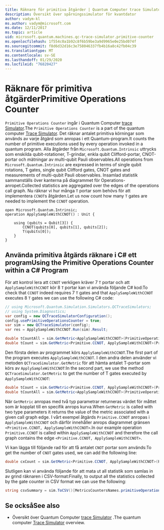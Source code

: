 ```yaml
---
title: Räknare för primitiva åtgärder | Quantum Computer trace Simulator | Microsoft Docs
description: Översikt över spårningssimulator för kvantdator
author: vadym-kl
ms.author: vadym@microsoft.com
ms.date: 12/11/2017
ms.topic: article
uid: microsoft.quantum.machines.qc-trace-simulator.primitive-counter
ms.openlocfilehash: 1f554c0a1b92c8f6b59be3a9d9965e0e25bd074f
ms.sourcegitcommit: f8d6d32d16c3e758046337fb4b16a8c42fb04c39
ms.translationtype: MT
ms.contentlocale: sv-SE
ms.lasthandoff: 01/29/2020
ms.locfileid: "76820427"
---
```

# <a name="primitive-operations-counter"></a><span data-ttu-id="6f230-103">Räknare för primitiva åtgärder</span><span class="sxs-lookup"><span data-stu-id="6f230-103">Primitive Operations Counter</span></span>  

<span data-ttu-id="6f230-104">`Primitive Operations Counter` ingår i Quantum Computer [trace Simulator](xref:microsoft.quantum.machines.qc-trace-simulator.intro).</span><span class="sxs-lookup"><span data-stu-id="6f230-104">The `Primitive Operations Counter` is a part of the quantum computer [Trace Simulator](xref:microsoft.quantum.machines.qc-trace-simulator.intro).</span></span> <span data-ttu-id="6f230-105">Det räknar antalet primitiva körningar som används av varje åtgärd som anropas i ett Quantum-program.</span><span class="sxs-lookup"><span data-stu-id="6f230-105">It counts the number of primitive executions used by every operation invoked in a quantum program.</span></span> <span data-ttu-id="6f230-106">Alla åtgärder från `Microsoft.Quantum.Intrinsic` uttrycks som enskilda qubit-rotationer, T-grindar, enkla qubit Clifford-portar, CNOT-portar och mätningar av multi-qubit Pauli observables.</span><span class="sxs-lookup"><span data-stu-id="6f230-106">All operations from `Microsoft.Quantum.Intrinsic` are expressed in terms of single qubit rotations, T gates, single qubit Clifford gates, CNOT gates and measurements of multi-qubit Pauli observables.</span></span> <span data-ttu-id="6f230-107">Insamlad statistik sammanställs över kanterna på diagrammet för Operations-anropet.</span><span class="sxs-lookup"><span data-stu-id="6f230-107">Collected statistics are aggregated over the edges of the operations call graph.</span></span> <span data-ttu-id="6f230-108">Nu räknar vi hur många `T` portar som behövs för att implementera `CCNOT`s åtgärden.</span><span class="sxs-lookup"><span data-stu-id="6f230-108">Let us now count how many `T` gates are needed to implement the `CCNOT` operation.</span></span> 

```qsharp
open Microsoft.Quantum.Intrinsic;
operation ApplySampleWithCCNOT() : Unit {

    using (qubits = Qubit[3]) {
        CCNOT(qubits[0], qubits[1], qubits[2]);
        T(qubits[0]);
    } 
}
```

## <a name="using-the-primitive-operations-counter-within-a-c-program"></a><span data-ttu-id="6f230-109">Använda primitiva åtgärds räknare i C# ett program</span><span class="sxs-lookup"><span data-stu-id="6f230-109">Using the Primitive Operations Counter within a C# Program</span></span>

<span data-ttu-id="6f230-110">För att kontrol lera att `CCNOT` verkligen kräver 7 `T` portar och att `ApplySampleWithCCNOT` kör 8 `T` portar kan vi använda följande C# kod:</span><span class="sxs-lookup"><span data-stu-id="6f230-110">To check that `CCNOT` indeed requires 7 `T` gates and that `ApplySampleWithCCNOT` executes 8 `T` gates we can use the following C# code:</span></span>

```csharp 
// using Microsoft.Quantum.Simulation.Simulators.QCTraceSimulators;
// using System.Diagnostics;
var config = new QCTraceSimulatorConfiguration();
config.usePrimitiveOperationsCounter = true;
var sim = new QCTraceSimulator(config);
var res = ApplySampleWithCCNOT.Run(sim).Result;

double tCountAll = sim.GetMetric<ApplySampleWithCCNOT>(PrimitiveOperationsGroupsNames.T);
double tCount = sim.GetMetric<Primitive.CCNOT, ApplySampleWithCCNOT>(PrimitiveOperationsGroupsNames.T);
```

<span data-ttu-id="6f230-111">Den första delen av programmet körs `ApplySampleWithCCNOT`.</span><span class="sxs-lookup"><span data-stu-id="6f230-111">The first part of the program executes `ApplySampleWithCCNOT`.</span></span> <span data-ttu-id="6f230-112">I den andra delen använder vi metoden `QCTraceSimulator.GetMetric` för att hämta antalet T-portar som körs av `ApplySampleWithCCNOT`:</span><span class="sxs-lookup"><span data-stu-id="6f230-112">In the second part, we use the method `QCTraceSimulator.GetMetric` to get the number of T gates executed by `ApplySampleWithCCNOT`:</span></span> 

```csharp
double tCount = sim.GetMetric<Primitive.CCNOT, ApplySampleWithCCNOT>(PrimitiveOperationsGroupsNames.T);
double tCountAll = sim.GetMetric<ApplySampleWithCCNOT>(PrimitiveOperationsGroupsNames.T);
```

<span data-ttu-id="6f230-113">När `GetMetric` anropas med två typ parametrar returneras värdet för måttet som är kopplat till en specifik anrops kurva.</span><span class="sxs-lookup"><span data-stu-id="6f230-113">When `GetMetric` is called with two type parameters it returns the value of the metric associated with a given call graph edge.</span></span> <span data-ttu-id="6f230-114">I vårt exempel åtgärds `Primitive.CCNOT` anropas i `ApplySampleWithCCNOT` och därför innehåller anrops diagrammet gränsen `<Primitive.CCNOT, ApplySampleWithCCNOT>`.</span><span class="sxs-lookup"><span data-stu-id="6f230-114">In our example operation `Primitive.CCNOT` is called within `ApplySampleWithCCNOT` and therefore the call graph contains the edge `<Primitive.CCNOT, ApplySampleWithCCNOT>`.</span></span> 

<span data-ttu-id="6f230-115">Vi kan lägga till följande rad för att få antalet `CNOT` portar som används:</span><span class="sxs-lookup"><span data-stu-id="6f230-115">To get the number of `CNOT` gates used, we can add the following line:</span></span>
```csharp
double cxCount = sim.GetMetric<Primitive.CCNOT, ApplySampleWithCCNOT>(PrimitiveOperationsGroupsNames.CX);
```

<span data-ttu-id="6f230-116">Slutligen kan vi använda följande för att mata ut all statistik som samlas in av grind räknaren i CSV-format:</span><span class="sxs-lookup"><span data-stu-id="6f230-116">Finally, to output all the statistics collected by the gate counter in CSV format we can use the following:</span></span>
```csharp
string csvSummary = sim.ToCSV()[MetricsCountersNames.primitiveOperationsCounter];
```

## <a name="see-also"></a><span data-ttu-id="6f230-117">Se också</span><span class="sxs-lookup"><span data-stu-id="6f230-117">See also</span></span> ##

- <span data-ttu-id="6f230-118">Översikt över Quantum Computer [trace Simulator](xref:microsoft.quantum.machines.qc-trace-simulator.intro) .</span><span class="sxs-lookup"><span data-stu-id="6f230-118">The quantum computer [Trace Simulator](xref:microsoft.quantum.machines.qc-trace-simulator.intro) overview.</span></span>
